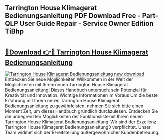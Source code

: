 ## Tarrington House Klimagerat Bedienungsanleitung PDF Download Free - Part-QLP User Guide Repair - Service Owner Edition TiBhp

# <h2><a href="http://df3dc2.blite.top/?on=Tarrington+House+Klimagerat+Bedienungsanleitung">🔗Download 👉🔴 Tarrington House Klimagerat Bedienungsanleitung</a></h2>

[![Tarrington House Klimagerat Bedienungsanleitung new download](https://i.imgur.com/lujVjoI.png)](http://df3dc2.blite.top/?on=Tarrington+House+Klimagerat+Bedienungsanleitung)
Entdecken Sie neue Möglichkeiten Willkommen in der Welt der Möglichkeiten mit Ihrem neuen Tarrington House Klimagerat Bedienungsanleitung! Dieses Handbuch untersucht sein Potenzial für Kreativität und Innovation. Wichtige Informationen im Voraus Um die beste Erfahrung mit Ihrem neuen Tarrington House Klimagerat Bedienungsanleitung zu gewährleisten, nehmen Sie sich bitte einen Moment Zeit, um dieses Handbuch gründlich durchzulesen. Entdecken Sie die unbegrenzten Möglichkeiten der Funktionsliste mit Ihrem neuen Tarrington House Klimagerat Bedienungsanleitung. Wir sind der Exzellenz Tarrington House Klimagerat BedienungsanleitungD verpflichtet. Unser Team widmet sich der Bereitstellung außergewöhnlicher Kundenbetreuung.
